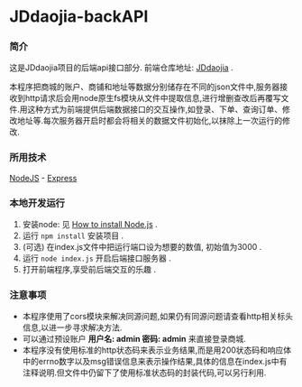 # JDdaojia-backAPI
### 简介

这是JDdaojia项目的后端api接口部分. 前端仓库地址: [JDdaojia](https://github.com/Mingeax/JDdaojia) .

本程序把商城的账户、商铺和地址等数据分别储存在不同的json文件中,服务器接收到http请求后会用node原生fs模块从文件中提取信息,进行增删查改后再覆写文件.用这种方式为前端提供后端数据接口的交互操作,如登录、下单、查询订单、修改地址等.每次服务器开启时都会将相关的数据文件初始化,以抹除上一次运行的修改.

### 所用技术
[NodeJS](https://github.com/nodejs/nodejs.dev) - [Express](https://github.com/expressjs/expressjs.com)

### 本地开发运行
1. 安装node: 见 [How to install Node.js](https://nodejs.dev/learn/how-to-install-nodejs) .
2. 运行
   ``npm install``
   安装项目 .
3. (可选) 在index.js文件中把运行端口设为想要的数值, 初始值为3000 .
4. 运行
   ``node index.js``
   开启后端接口服务器 .
5. 打开前端程序,享受前后端交互的乐趣 .


### 注意事项
+ 本程序使用了cors模块来解决同源问题,如果仍有同源问题请查看http相关标头信息,以进一步寻求解决方法.
+ 可以通过预设账户 **用户名: admin 密码: admin** 来直接登录商城.
+ 本程序没有使用标准的http状态码来表示业务结果,而是用200状态码和响应体中的errno数字以及msg错误信息来表示操作结果,具体的信息在index.js中有注释说明.但文件中仍留下了使用标准状态码的封装代码,可以另行利用.




